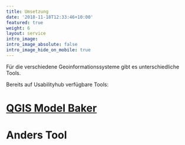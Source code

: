 ```yaml
---
title: Umsetzung
date: '2018-11-18T12:33:46+10:00'
featured: true
weight: 6
layout: service
intro_image:
intro_image_absolute: false
intro_image_hide_on_mobile: true
---
```

Für die verschiedene Geoinformationssysteme gibt es unterschiedliche Tools.

Bereits auf Usabilityhub verfügbare Tools:

# [QGIS Model Baker](https://preview--happy-plankton-d87df.stackbit.dev/home/codeeditor/workspace/modelbaker.md)

# Anders Tool
